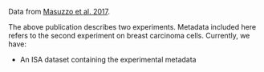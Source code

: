 Data from [Masuzzo et al. 2017](http://dx.doi.org/10.1038/srep42383).

The above publication describes two experiments. Metadata included here refers to the second experiment on breast carcinoma cells. Currently, we have:

- An ISA dataset containing the experimental metadata
